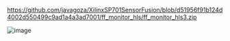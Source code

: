 
https://github.com/javagoza/XilinxSP701SensorFusion/blob/d51956f91b124d4002d550499c9ad1a4a3ad7001/ff_monitor_hls/ff_monitor_hls3.zip

![image](https://user-images.githubusercontent.com/4722642/204109366-51b3cac0-b959-4856-9e47-dd030ed90f6f.png)
